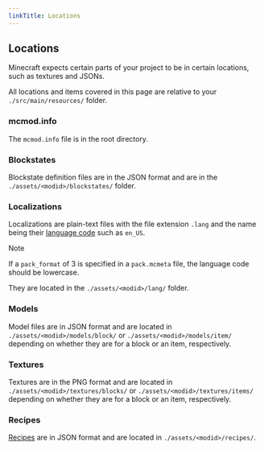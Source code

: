 ```yaml
---
linkTitle: Locations
---
```


<article class="docs-entry">
<h1 id="locations">Locations<a class="headerlink" href="#locations" title="Permanent link"> </a></h1>
<p>Minecraft expects certain parts of your project to be in certain locations, such as textures and JSONs.</p>
<p>All locations and items covered in this page are relative to your <code>./src/main/resources/</code> folder.</p>
<h3 id="mcmodinfo">mcmod.info<a class="headerlink" href="#mcmodinfo" title="Permanent link"> </a></h3>
<p>The <code>mcmod.info</code> file is in the root directory.</p>
<h3 id="blockstates">Blockstates<a class="headerlink" href="#blockstates" title="Permanent link"> </a></h3>
<p>Blockstate definition files are in the JSON format and are in the <code>./assets/&lt;modid&gt;/blockstates/</code> folder.</p>
<h3 id="localizations">Localizations<a class="headerlink" href="#localizations" title="Permanent link"> </a></h3>
<p>Localizations are plain-text files with the file extension <code>.lang</code> and the name being their <a href="../../../../en-us/previous-versions/commerce-server/ee825488%28v%3Dcs.20%29.html">language code</a> such as <code>en_US</code>.</p>
<div class="admonition note">
<p class="admonition-title">Note</p>
<p>If a <code>pack_format</code> of 3 is specified in a <code>pack.mcmeta</code> file, the language code should be lowercase.</p>
</div>
<p>They are located in the <code>./assets/&lt;modid&gt;/lang/</code> folder.</p>
<h3 id="models">Models<a class="headerlink" href="#models" title="Permanent link"> </a></h3>
<p>Model files are in JSON format and are located in <code>./assets/&lt;modid&gt;/models/block/</code> or <code>./assets/&lt;modid&gt;/models/item/</code> depending on whether they are for a block or an item, respectively.</p>
<h3 id="textures">Textures<a class="headerlink" href="#textures" title="Permanent link"> </a></h3>
<p>Textures are in the PNG format and are located in <code>./assets/&lt;modid&gt;/textures/blocks/</code> or <code>./assets/&lt;modid&gt;/textures/items/</code> depending on whether they are for a block or an item, respectively.</p>
<h3 id="recipes">Recipes<a class="headerlink" href="#recipes" title="Permanent link"> </a></h3>
<p><a href="../../utilities/recipes/index.htm">Recipes</a> are in JSON format and are located in <code>./assets/&lt;modid&gt;/recipes/</code>.</p>
</article>